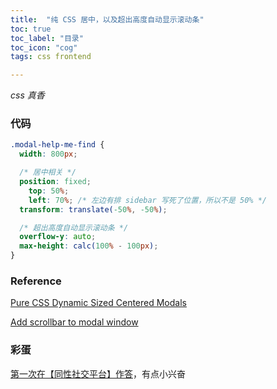 ```yaml
---
title:  "纯 CSS 居中，以及超出高度自动显示滚动条"
toc: true
toc_label: "目录"
toc_icon: "cog"
tags: css frontend

---
```


*css 真香*

### 代码
```css
.modal-help-me-find {
  width: 800px;

  /* 居中相关 */
  position: fixed;
    top: 50%;
    left: 70%; /* 左边有排 sidebar 写死了位置，所以不是 50% */
  transform: translate(-50%, -50%);

  /* 超出高度自动显示滚动条 */
  overflow-y: auto;
  max-height: calc(100% - 100px);
}
```

### Reference

[Pure CSS Dynamic Sized Centered Modals](http://lynn.io/2014/02/22/modalin/)

[Add scrollbar to modal window](https://stackoverflow.com/questions/44288362/add-scrollbar-to-modal-window)

### 彩蛋

[第一次在【同性社交平台】作答](https://stackoverflow.com/questions/50957334/v-model-with-datepicker-input/60054221#60054221)，有点小兴奋
